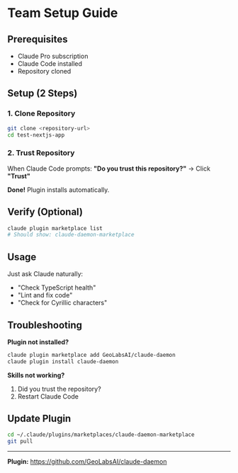 # Team Setup Guide

## Prerequisites

- Claude Pro subscription
- Claude Code installed
- Repository cloned

## Setup (2 Steps)

### 1. Clone Repository
```bash
git clone <repository-url>
cd test-nextjs-app
```

### 2. Trust Repository

When Claude Code prompts: **"Do you trust this repository?"** → Click **"Trust"**

**Done!** Plugin installs automatically.

## Verify (Optional)

```bash
claude plugin marketplace list
# Should show: claude-daemon-marketplace
```

## Usage

Just ask Claude naturally:
- "Check TypeScript health"
- "Lint and fix code"
- "Check for Cyrillic characters"

## Troubleshooting

**Plugin not installed?**
```bash
claude plugin marketplace add GeoLabsAI/claude-daemon
claude plugin install claude-daemon
```

**Skills not working?**
1. Did you trust the repository?
2. Restart Claude Code

## Update Plugin

```bash
cd ~/.claude/plugins/marketplaces/claude-daemon-marketplace
git pull
```

---

**Plugin:** https://github.com/GeoLabsAI/claude-daemon
